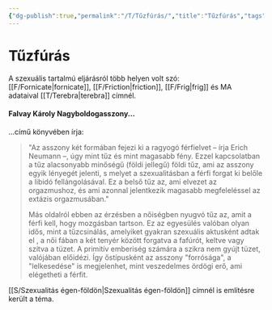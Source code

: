 ```yaml
---
{"dg-publish":true,"permalink":"/T/Tűzfúrás/","title":"Tűzfúrás","tags":["dg_uploaded"],"created":"2023-11-30T05:01","updated":"2023-11-30T05:01"}
---
```



# Tűzfúrás

A szexuális tartalmú eljárásról több helyen volt szó: [[F/Fornicate\|fornicate]], [[F/Friction\|friction]], [[F/Frig\|frig]] és MA adataival [[T/Terebra\|terebra]] címnél.  

#### Falvay Károly Nagyboldogasszony...  

...című könyvében írja:  
> "Az asszony két formában fejezi ki a ragyogó férfielvet – írja Erich Neumann –, úgy mint tűz és mint magasabb fény. Ezzel kapcsolatban a tűz alacsonyabb minőségű (földi jellegű) földi tűz, ami az asszony egyik lényegét jelenti, s melyet a szexualitásban a férfi forgat ki belőle a libidó fellángolásával. Ez a belső tűz az, ami elvezet az orgazmushoz, és ami azonnal jelentkezik magasabb megfeleléssel az extázis orgazmusában."  
> 
> Más oldalról ebben az érzésben a nőiségben nyugvó tűz az, amit a férfi kell, hogy mozgásban tartson. Ez az egyesülés valóban olyan idős, mint a tűzcsinálás, amelyiket gyakran szexuális aktusként adtak el , a női fában a két tenyér között forgatva a fafúrót, keltve vagy szítva a tüzet. A primitív emberiség számára a szikra nem gyújt tüzet, valójában előidézi. Így őstípusként az asszony "forrósága", a "lelkesedése" is megjelenhet, mint veszedelmes ördögi erő, ami elégetheti a férfit.  

[[S/Szexualitás égen-földön\|Szexualitás égen-földön]] címnél is említésre került a téma.  